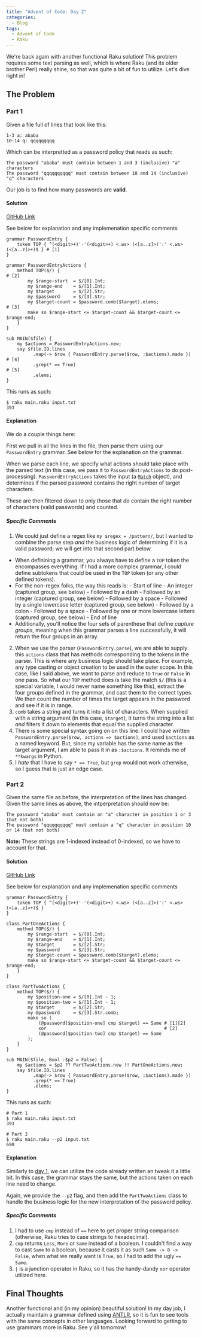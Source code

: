 ```yaml
---
title: "Advent of Code: Day 2"
categories:
  - Blog
tags:
  - Advent of Code
  - Raku
---
```


We're back again with another functional Raku solution! This problem requires some text parsing as well, which is where Raku (and its older brother Perl) really shine, so that was quite a bit of fun to utilize. Let's dive right in!

## The Problem

### Part 1

Given a file full of lines that look like this:

```
1-3 a: ababa
10-14 q: qqqqqqqqq
```

Which can be interpretted as a password policy that reads as such:

```
The password "ababa" must contain between 1 and 3 (inclusive) "a" characters
The password "qqqqqqqqqq" must contain between 10 and 14 (inclusive) "q" characters
```

Our job is to find how many passwords are **valid**.

#### Solution

[GitHub Link](https://github.com/aaronreidsmith/advent-of-code/blob/main/2020/02/raku/main.raku)

See below for explanation and any implemenation specific comments

```
grammar PasswordEntry {
    token TOP { ^(<digit>+)'-'(<digit>+) <.ws> (<[a..z]>)':' <.ws> (<[a..z]>+)$ } # [1]
}

grammar PasswordEntryActions {
    method TOP($/) {                                                          # [2]
        my $range-start  = $/[0].Int;
        my $range-end    = $/[1].Int;
        my $target       = $/[2].Str;
        my $password     = $/[3].Str;
        my $target-count = $password.comb($target).elems;                     # [3]
        make so $range-start <= $target-count && $target-count <= $range-end;
    }
}

sub MAIN($file) {
    my $actions = PasswordEntryActions.new;
    say $file.IO.lines
          .map(-> $row { PasswordEntry.parse($row, :$actions).made }) # [4]
          .grep(* == True)                                            # [5]
          .elems;
}
```

This runs as such:

```
$ raku main.raku input.txt
393
```

#### Explanation

We do a couple things here:

First we pull in all the lines in the file, then parse them using our `PasswordEntry` grammar. See below for the explanation on the grammar.

When we parse each line, we specify what actions should take place with the parsed text (in this case, we pass it to `PasswordEntryActions` to do post-processing). `PasswordEntryActions` takes the input (a [`Match`](https://docs.raku.org/type/Match) object), and determines if the parsed password contains the right number of target characters.

These are then filtered down to only those that _do_ contain the right number of characters (valid passwords) and counted.

##### Specific Comments

1. We could just define a regex like `my $regex = /pattern/`, but I wanted to combine the parse step _and_ the business logic of determining if it is a valid password; we will get into that second part below.
  - When definining a grammar, you always have to define a `TOP` token the encompasses everything. If I had a more complex grammar, I could define subtokens that could be used in the `TOP` token (or any other defined tokens).
  - For the non-regex folks, the way this reads is:
        - Start of line
        - An integer (captured group, see below)
        - Followed by a dash
        - Followed by an integer (captured group, see below)
        - Followed by a space
        - Followed by a single lowercase letter (captured group, see below)
        - Followed by a colon
        - Followed by a space
        - Followed by one or more lowercase letters (captured group, see below)
        - End of line
  - Additionally, you'll notice the four sets of parenthese that define _capture groups_, meaning when this grammar parses a line successfully, it will return the four groups in an array.
  
2. When we use the parser (`PasswordEntry.parse`), we are able to supply this `actions` class that has methods corresponding to the tokens in the parser. This is where any business logic should take place. For example, any type casting or object creation to be used in the outer scope. In this case, like I said above, we want to parse and reduce to `True` or `False` in one pass. So what our `TOP` method does is take the match `$/` (this is a special variable, I would never name something like this), extract the four groups defined in the grammar, and cast them to the correct types. We then count the number of times the target appears in the password and see if it is in range.
3. `comb` takes a string and turns it into a list of characters. When supplied with a string argument (in this case, `$target`), it turns the string into a list _and_ filters it down to elements that equal the supplied character.
4. There is some special syntax going on on this line. I could have written `PasswordEntry.parse($row, actions => $actions)`, and used `$actions` as a named keyword. But, since my variable has the same name as the target argument, I am able to pass it in as `:$actions`. It reminds me of `**kwargs` in Python.
5. I _hate_ that I have to say `* == True`, but `grep` would not work otherwise, so I guess that is just an edge case.

### Part 2

Given the same file as before, the interpretation of the lines has changed. Given the same lines as above, the intperpretation should now be:

```
The password "ababa" must contain an "a" character in position 1 or 3 (but not both)
The password "qqqqqqqqqq" must contain a "q" character in position 10 or 14 (but not both)
```

**Note:** These strings are 1-indexed instead of 0-indexed, so we have to account for that.

#### Solution

[GitHub Link](https://github.com/aaronreidsmith/advent-of-code/blob/main/2020/02/raku/main.raku)

See below for explanation and any implemenation specific comments

```
grammar PasswordEntry {
    token TOP { ^(<digit>+)'-'(<digit>+) <.ws> (<[a..z]>)':' <.ws> (<[a..z]>+)$ }
}

class PartOneActions {
    method TOP($/) {
        my $range-start  = $/[0].Int;
        my $range-end    = $/[1].Int;
        my $target       = $/[2].Str;
        my $password     = $/[3].Str;
        my $target-count = $password.comb($target).elems;
        make so $range-start <= $target-count && $target-count <= $range-end;
    }
}

class PartTwoActions {
    method TOP($/) {
        my $position-one = $/[0].Int - 1;
        my $position-two = $/[1].Int - 1;
        my $target       = $/[2].Str;
        my @password     = $/[3].Str.comb;
        make so (
            (@password[$position-one] cmp $target) == Same # [1][2]
            xor                                            # [2]
            (@password[$position-two] cmp $target) == Same
        );
    }
}

sub MAIN($file, Bool :$p2 = False) {
    my $actions = $p2 ?? PartTwoActions.new !! PartOneActions.new;
    say $file.IO.lines
          .map(-> $row { PasswordEntry.parse($row, :$actions).made })
          .grep(* == True)
          .elems;
}
```

This runs as such:

```
# Part 1
$ raku main.raku input.txt
393

# Part 2
$ raku main.raku --p2 input.txt
690
```

#### Explanation

Similarly to [day 1](https://aaronreidsmith.github.io/blog/advent-of-code-day-01/), we can utilize the code already written an tweak it a little bit. In this case, the grammar stays the same, but the actions taken on each line need to change.

Again, we provide the `--p2` flag, and then add the `PartTwoActions` class to handle the business logic for the new interpretation of the password policy.

##### Specific Comments

1. I had to use `cmp` instead of `==` here to get proper string comparison (otherwise, Raku tries to case strings to hexadecimal).
2. `cmp` returns `Less`, `More` or `Same` instead of a boolean. I couldn't find a way to cast `Same` to a boolean, because it casts it as such `Same -> 0 -> False`, when what we really want is `True`, so I had to add the ugly `== Same`.
3. `|` is a junction operator in Raku, so it has the handy-dandy `xor` operator utilized here.


## Final Thoughts

Another functional and (in my opinion) beautiful solution! In my day job, I actually maintain a grammar defined using [ANTLR](https://www.antlr.org/), so it is fun to see tools with the same concepts in other languages. Looking forward to getting to use grammars more in Raku. See y'all tomorrow!